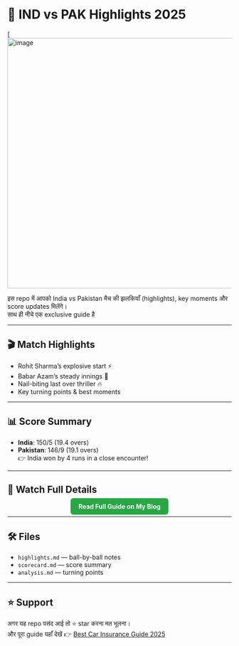 
# 🏏 IND vs PAK Highlights 2025
[<img width="1000" height="563" alt="image" src="[https://github.com/user-attachments/assets/c26b7545-ceab-4c58-979d-554193818d95" />

इस repo में आपको India vs Pakistan मैच की झलकियाँ (highlights), key moments और score updates मिलेंगे।  
साथ ही नीचे एक exclusive guide है 

---

## 🎬 Match Highlights
- Rohit Sharma’s explosive start ⚡
- Babar Azam’s steady innings 🏏
- Nail-biting last over thriller 🔥
- Key turning points & best moments

---

## 📊 Score Summary
- **India**: 150/5 (19.4 overs)  
- **Pakistan**: 146/9 (19.1 overs)  
👉 India won by 4 runs in a close encounter!

---

## 📌 Watch Full Details
<p align="center">
  <a href="https://digeestor.blogspot.com/2025/09/Best-Car-Insurance.html" target="_blank" style="background-color:#28a745;color:white;padding:10px 18px;border-radius:6px;text-decoration:none;font-weight:bold;">
    Read Full Guide on My Blog
  </a>
</p>

---

## 🛠️ Files
- `highlights.md` — ball-by-ball notes  
- `scorecard.md` — score summary  
- `analysis.md` — turning points  

---

## ⭐ Support
अगर यह repo पसंद आई तो ⭐ star करना मत भूलना।  
और पूरा guide यहाँ देखें 👉 [Best Car Insurance Guide 2025](https://digeestor.blogspot.com/2025/09/Best-Car-Insurance.html)
